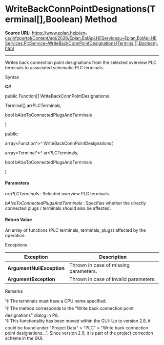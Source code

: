 # WriteBackConnPointDesignations(Terminal[],Boolean) Method

**Source URL:** https://www.eplan.help/en-us/Infoportal/Content/api/2026/Eplan.EplApi.HEServicesu~Eplan.EplApi.HEServices.PlcService~WriteBackConnPointDesignations(Terminal[],Boolean).html

---

Writes back connection point designations from the selected overview PLC terminals to associated schematic PLC terminals.

Syntax

**C#**



public Function[] WriteBackConnPointDesignations( 

   Terminal[] arrPLCTerminals,

   bool bAlsoToConnectedPlugsAndTerminals

)

public:

array<Function^>^ WriteBackConnPointDesignations( 

   array<Terminal^>^ arrPLCTerminals,

   bool bAlsoToConnectedPlugsAndTerminals

)


#### Parameters

*arrPLCTerminals*
:   Selected overview PLC terminals.

*bAlsoToConnectedPlugsAndTerminals*
:   Specifies whether the directly connected plugs / terminals should also be affected.

#### Return Value

An array of functions (PLC terminals, terminals, plugs) affected by the operation.

Exceptions

| Exception | Description |
| --- | --- |
| **ArgumentNullException** | Thrown in case of missing parameters. |
| **ArgumentException** | Thrown in case of invalid parameters. |

Remarks

'¢ The terminals must have a CPU name specified.  
'¢ The method corresponds to the "Write back connection point designations" dialog in P8.  
'¢ This functionality has been moved within the GUI: Up to version 2.8, it could be found under "Project Data" > "PLC" > "Write back connection point designations...". Since version 2.9, it is part of the project correction scheme in the GUI.
